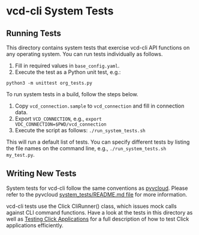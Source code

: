 # vcd-cli System Tests

## Running Tests

This directory contains system tests that exercise vcd-cli API
functions on any operating system. You can run tests individually
as follows.

1. Fill in required values in `base_config.yaml`.  
2. Execute the test as a Python unit test, e.g.: 
```
python3 -m unittest org_tests.py
```

To run system tests in a build, follow the steps below.

1. Copy `vcd_connection.sample` to `vcd_connection` and fill in 
connection data.
2. Export `VCD_CONNECTION`, e.g., `export VDC_CONNECTION=$PWD/vcd_connection`
3. Execute the script as follows: `./run_system_tests.sh`

This will run a default list of tests.  You can specify different tests 
by listing the file names on the command line, e.g.,
`./run_system_tests.sh my_test.py`.

## Writing New Tests

System tests for vcd-cli follow the same conventions as 
[pyvcloud](https://github.com/vmware/pyvcloud).  Please refer to the pyvcloud 
[system_tests/README.md file](https://github.com/vmware/pyvcloud/blob/master/system_tests/README.md)
for more information. 

vcd-cli tests use the Click CliRunner() class, which issues mock calls 
against CLI command functions.  Have a look at the tests in this directory 
as well as [Testing Click Applications](http://click.pocoo.org/5/testing/) 
for a full description of how to test Click applications efficiently. 
